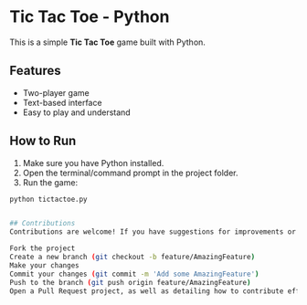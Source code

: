 # Tic Tac Toe - Python

This is a simple **Tic Tac Toe** game built with Python.

## Features
- Two-player game
- Text-based interface
- Easy to play and understand

## How to Run
1. Make sure you have Python installed.
2. Open the terminal/command prompt in the project folder.
3. Run the game:

```bash
python tictactoe.py


## Contributions
Contributions are welcome! If you have suggestions for improvements or bug fixes, feel free to:

Fork the project
Create a new branch (git checkout -b feature/AmazingFeature)
Make your changes
Commit your changes (git commit -m 'Add some AmazingFeature')
Push to the branch (git push origin feature/AmazingFeature)
Open a Pull Request project, as well as detailing how to contribute effectively.
